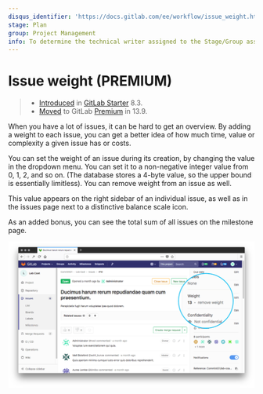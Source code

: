 ```yaml
---
disqus_identifier: 'https://docs.gitlab.com/ee/workflow/issue_weight.html'
stage: Plan
group: Project Management
info: To determine the technical writer assigned to the Stage/Group associated with this page, see https://about.gitlab.com/handbook/engineering/ux/technical-writing/#assignments
---
```


# Issue weight **(PREMIUM)**

> - [Introduced](https://gitlab.com/gitlab-org/gitlab/-/merge_requests/76) in [GitLab Starter](https://about.gitlab.com/pricing/) 8.3.
> - [Moved](https://about.gitlab.com/blog/2021/01/26/new-gitlab-product-subscription-model/) to GitLab [Premium](https://about.gitlab.com/pricing/) in 13.9.

When you have a lot of issues, it can be hard to get an overview.
By adding a weight to each issue, you can get a better idea of how much time,
value or complexity a given issue has or costs.

You can set the weight of an issue during its creation, by changing the
value in the dropdown menu. You can set it to a non-negative integer
value from 0, 1, 2, and so on. (The database stores a 4-byte value, so the
upper bound is essentially limitless).
You can remove weight from an issue
as well.

This value appears on the right sidebar of an individual issue, as well as
in the issues page next to a distinctive balance scale icon.

As an added bonus, you can see the total sum of all issues on the milestone page.

![issue page](img/issue_weight.png)
